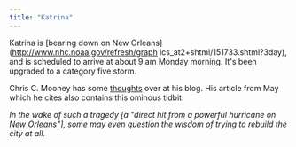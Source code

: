 ```yaml
---
title: "Katrina"
---
```

Katrina is [bearing down on New Orleans](http://www.nhc.noaa.gov/refresh/graph
ics_at2+shtml/151733.shtml?3day), and is scheduled to arrive at about 9 am
Monday morning. It's been upgraded to a category five storm.

  
Chris C. Mooney has some
[thoughts](http://www.chriscmooney.com/blog.asp?Id=2090) over at his blog. His
article from May which he cites also contains this ominous tidbit:

  
_In the wake of such a tragedy [a "direct hit from a powerful hurricane on New
Orleans"], some may even question the wisdom of trying to rebuild the city at
all._

